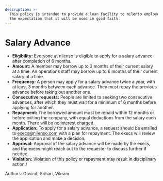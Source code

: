 ```yaml
---
description: >-
  This policy is intended to provide a loan facility to nilenso employees with
  the expectation that it will be used in good faith.
---
```


# Salary Advance

* **Eligibility:** Everyone at nilenso is eligible to apply for a salary advance after completion of 6 months.
* **Amount:** A member may borrow up to 3 months of their current salary at a time. An operations staff may borrow up to 6 months of their current salary at a time.
* **Frequency:** A person may apply for a salary advance twice a year, with at least 3 months between each advance. They must repay the previous advance before taking out another one.
* **Consecutive requests:** People are limited to seeking two consecutive advances, after which they must wait for a minimum of 6 months before applying for another.
* **Repayment:** The borrowed amount must be repaid within 12 months or before exiting the company, with equal deductions from the salary each month. There will be no interest charged.
* **Application:** To apply for a salary advance, a request should be emailed to execs@nilenso.com with a plan for repayment. The execs will review the application and make a decision.
* **Approval:** Approval of the salary advance will be made by the execs, and the execs might reach out to the requester to discuss further if needed.
* **Violation:** Violation of this policy or repayment may result in disciplinary action.\


Authors: Govind, Srihari, Vikram
